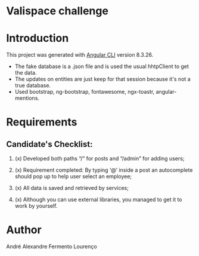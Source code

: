 # Valispace challenge

# Introduction 

This project was generated with [Angular CLI](https://github.com/angular/angular-cli) version 8.3.26.

- The fake database is a .json file and is used the usual hhtpClient to get the data.
- The updates on entities are just keep for that session because it's not a true database.
- Used bootstrap, ng-bootstrap, fontawesome, ngx-toastr, angular-mentions.


# Requirements

## Candidate's Checklist:


1. (x) Developed both paths “/” for posts and “/admin” for adding users;


2. (x) Requirement completed: By typing ‘@’ inside a post an autocomplete should pop up to help user select an employee;


3. (x) All data is saved and retrieved by services;


4. (x) Although you can use external libraries, you managed to get it to work by yourself.  

# Author

André Alexandre Fermento Lourenço
